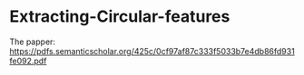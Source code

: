 # Extracting-Circular-features
The papper: https://pdfs.semanticscholar.org/425c/0cf97af87c333f5033b7e4db86fd931fe092.pdf
